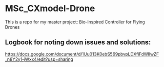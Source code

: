 # MSc_CXmodel-Drone
This is a repo for my master project: Bio-Inspired Controller for Flying Drones

## Logbook for noting down issues and solutions: 
https://docs.google.com/document/d/1Uu013K0ebS569pbvpLDXfiFdWIlwZF_n8Y2y1-jWxx4/edit?usp=sharing
